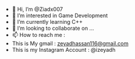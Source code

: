 - 👋 Hi, I’m @Ziadx007
- 👀 I’m interested in Game Development
- 🌱 I’m currently learning C++
- 💞️ I’m looking to collaborate on ...
- 📫 How to reach me : 
- This is My gmail : zeyadhassan116@gmail.com
- This is my Instagram Account : @izeyadh

<!---
Ziadx007/Ziadx007 is a ✨ special ✨ repository because its `README.md` (this file) appears on your GitHub profile.
You can click the Preview link to take a look at your changes.
--->
